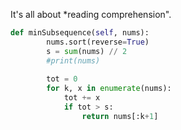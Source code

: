 It's all about *reading comprehension".
```python
def minSubsequence(self, nums):
        nums.sort(reverse=True)
        s = sum(nums) // 2
        #print(nums)
        
        tot = 0
        for k, x in enumerate(nums):
            tot += x
            if tot > s:
                return nums[:k+1]
```

